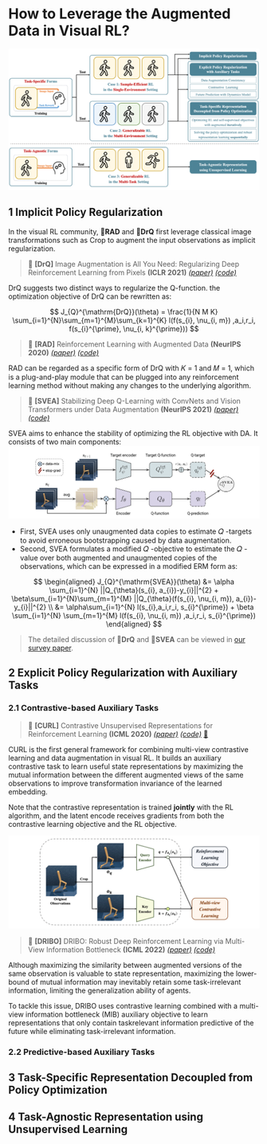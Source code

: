 # How to Leverage the Augmented Data in Visual RL?

![How to Leverage the Augmented Data in Visual RL?](https://github.com/Guozheng-Ma/DA-in-visualRL/blob/278bec04acfb6a7bc1b98e07cb34baae7c9de950/Image/Form%20and%20Structure.png)

## 1 Implicit Policy Regularization

In the visual RL community, :bookmark:**RAD** and :bookmark:**DrQ** first leverage classical image transformations such as Crop to augment the input observations as implicit regularization.

> :bookmark: **[DrQ]** Image Augmentation is All You Need: Regularizing Deep Reinforcement Learning from Pixels **(ICLR 2021)** [*(paper)*](https://openreview.net/forum?id=GY6-6sTvGaf) [*(code)*](https://github.com/denisyarats/drq)

DrQ suggests two distinct ways to regularize the Q-function.
the optimization objective of DrQ can be rewritten as:

$$
J_{Q}^{\mathrm{DrQ}}(\theta) = \frac{1}{N M K} \sum_{i=1}^{N}\sum_{m=1}^{M}\sum_{k=1}^{K} l(f(s_{i}, \nu_{i, m}) ,a_i,r_i, f(s_{i}^{\prime}, \nu_{i, k}^{\prime}))
$$

> :bookmark: **[RAD]** Reinforcement Learning with Augmented Data **(NeurIPS 2020)** [*(paper)*](https://proceedings.neurips.cc/paper/2020/hash/e615c82aba461681ade82da2da38004a-Abstract.html) [*(code)*](https://github.com/MishaLaskin/rad) 

RAD can be regarded as a specific form of DrQ with 𝐾 = 1 and 𝑀 = 1, which is a plug-and-play module that can be plugged into any reinforcement learning method without making any changes to the underlying algorithm.

> :bookmark: **[SVEA]** Stabilizing Deep Q-Learning with ConvNets and Vision Transformers under Data Augmentation **(NeurIPS 2021)** [*(paper)*](https://proceedings.neurips.cc/paper/2021/hash/1e0f65eb20acbfb27ee05ddc000b50ec-Abstract.html) [*(code)*](https://github.com/nicklashansen/dmcontrol-generalization-benchmark)

SVEA aims to enhance the stability of optimizing the RL objective with DA. It consists of two main components:
![SVEA](https://github.com/Guozheng-Ma/DA-in-visualRL/blob/8e5f915c20c1a7f20bb2b1b9fe4c77094b303601/Image/SVEA.png)
- First, SVEA uses only unaugmented data copies to estimate 𝑄 -targets to avoid erroneous bootstrapping caused by data augmentation.
- Second, SVEA formulates a modified 𝑄 -objective to estimate the 𝑄 -value over both augmented and unaugmented copies of the observations, which can be expressed in a modified ERM form as:

$$
\begin{aligned}
J_{Q}^{\mathrm{SVEA}}(\theta) &= \alpha \sum_{i=1}^{N} ||Q_{\theta}(s_{i}, a_{i})-y_{i}||^{2} + \beta\sum_{i=1}^{N}\sum_{m=1}^{M}  ||Q_{\theta}(f(s_{i}, \nu_{i, m}), a_{i})-y_{i}||^{2} \\
&= \alpha\sum_{i=1}^{N} l(s_{i},a_i,r_i, s_{i}^{\prime}) + \beta \sum_{i=1}^{N} \sum_{m=1}^{M} l(f(s_{i}, \nu_{i, m}) ,a_i,r_i, s_{i}^{\prime})
\end{aligned}
$$

> The detailed discussion of :bookmark:**DrQ** and :bookmark:**SVEA** can be viewed in [our survey paper]().

## 2 Explicit Policy Regularization with Auxiliary Tasks



### 2.1 Contrastive-based Auxiliary Tasks

> :bookmark: **[CURL]** Contrastive Unsupervised Representations for Reinforcement Learning **(ICML 2020)** [*(paper)*](http://proceedings.mlr.press/v119/laskin20a.html) [*(code)*](https://github.com/MishaLaskin/curl) [:bookmark:](https://github.com/Guozheng-Ma/DA-in-visualRL/blob/main/How%20to%20Leverage.md)

CURL is the first general framework for combining multi-view contrastive learning and data augmentation in visual RL.
It builds an auxiliary contrastive task to learn useful state representations by maximizing the mutual information between the different augmented views of the same observations to improve transformation invariance of the learned embedding. 

Note that the contrastive representation is trained **jointly** with the RL algorithm, and the latent encode receives gradients from both the contrastive learning objective and the RL objective.

![CURL](https://github.com/Guozheng-Ma/DA-in-visualRL/blob/main/Image/CURL.png)

> :bookmark: **[DRIBO]** DRIBO: Robust Deep Reinforcement Learning via Multi-View Information Bottleneck **(ICML 2022)** [*(paper)*](https://proceedings.mlr.press/v162/fan22b.html) [*(code)*](https://github.com/BU-DEPEND-Lab/DRIBO)

Although maximizing the similarity between augmented versions of the same observation is valuable to state representation, maximizing the lower-bound of mutual information may inevitably retain some task-irrelevant information, limiting the generalization ability of agents. 

To tackle this issue, DRIBO uses contrastive learning combined with a multi-view information bottleneck (MIB) auxiliary objective to learn representations that only contain taskrelevant information predictive of the future while eliminating task-irrelevant information.

### 2.2 Predictive-based Auxiliary Tasks






## 3 Task-Specific Representation Decoupled from Policy Optimization





## 4 Task-Agnostic Representation using Unsupervised Learning
